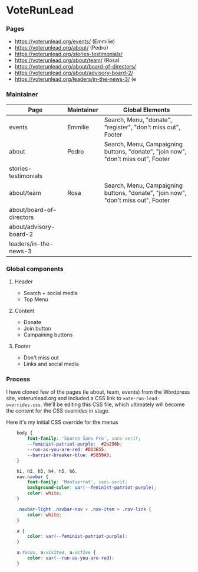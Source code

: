 # VoteRunLead

### Pages

* https://voterunlead.org/events/ (Emmilie)
* https://voterunlead.org/about/ (Pedro)
* https://voterunlead.org/stories-testimonials/
* https://voterunlead.org/about/team/ (Rosa)
* https://voterunlead.org/about/board-of-directors/
* https://voterunlead.org/about/advisory-board-2/
* https://voterunlead.org/leaders/in-the-news-3/ (e


### Maintainer

| Page                       | Maintainer    | Global Elements
| -------------------------- | ------------- | -----------------------------------
| events                     | Emmilie       | Search, Menu, "donate", "register", "don't miss out", Footer
| about                      | Pedro         | Search, Menu, Campaigning buttons, "donate", "join now", "don't miss out", Footer
| stories-testimonials       |               |
| about/team                 | Rosa          | Search, Menu, Campaigning buttons, "donate", "join now", "don't miss out", Footer
| about/board-of-directors   |               |
| about/advisory-board-2     |               |
| leaders/in-the-news-3      |               |


### Global components

1) Header
    * Search + social media
    * Top Menu

2) Content
    * Donate
    * Join button
    * Campaining buttons

3) Footer
    * Don't miss out
    * Links and social media



### Process

I have cloned few of the pages (ie about, team, events) from the Wordpress site, voterunlead.org and included a CSS link to `vote-run-lead-overrides.css`. We'll be editing this CSS file, which ultimately will become the content for the CSS overrides in stage.

Here it's my initial CSS override for the menus

```css
    body {
        font-family: 'Source Sans Pro', sans-serif;
        --feminist-patriot-purple:  #2b296b;
        --run-as-you-are-red: #DD3E55;
        --barrier-breaker-blue: #5859A3;
    }

    h1, h2, h3, h4, h5, h6,
    nav.navbar {
        font-family: 'Montserrat', sans-serif;
        background-color: var(--feminist-patriot-purple);
        color: white;
    }

    .navbar-light .navbar-nav > .nav-item > .nav-link {
        color: white;
    }

    a {
        color: var(--feminist-patriot-purple);
    }

    a:focus, a:visited, a:active {
        color: var(--run-as-you-are-red);
    }
```

